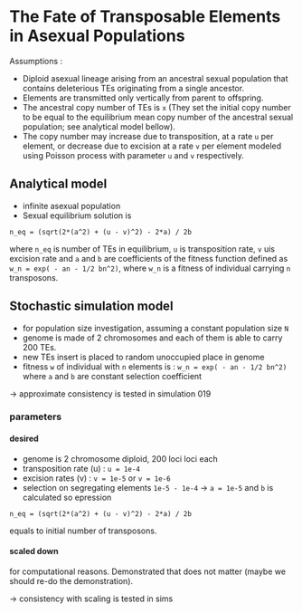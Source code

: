 # The Fate of Transposable Elements in Asexual Populations

Assumptions :

- Diploid asexual lineage arising from an ancestral sexual population that contains deleterious TEs originating from a single ancestor.
- Elements are transmitted only vertically from parent to offspring.
- The ancestral copy number of TEs is `x` (They set the initial copy number to be equal to the equilibrium mean copy number of the ancestral sexual population; see analytical model bellow).
- The copy number may increase due to transposition, at a rate `u` per element, or decrease due to excision at a rate `v` per element modeled using Poisson process with parameter `u` and `v` respectively.

## Analytical model

- infinite asexual population
- Sexual equilibrium solution is

```
n_eq = (sqrt(2*(a^2) + (u - v)^2) - 2*a) / 2b
```

where `n_eq` is number of TEs in equilibrium, `u` is transposition rate, `v` uis excision rate and `a` and `b` are coefficients of the fitness function defined as `w_n = exp( - an - 1/2 bn^2)`, where `w_n` is a fitness of individual carrying `n` transposons.

## Stochastic simulation model

- for population size investigation, assuming a constant population size `N`
- genome is made of 2 chromosomes and each of them is able to carry 200 TEs.
- new TEs insert is placed to random unoccupied place in genome
- fitness `w` of individual with `n` elements is : `w_n = exp( - an - 1/2 bn^2)` where `a` and `b` are constant selection coefficient

-> approximate consistency is tested in simulation 019 

### parameters

#### desired

- genome is 2 chromosome diploid, 200 loci loci each
- transposition rate (u) : `u = 1e-4`
- excision rates (v) : `v = 1e-5` or `v = 1e-6`
- selection on segregating elements `1e-5 - 1e-4` -> `a = 1e-5` and `b` is calculated so epression

`n_eq = (sqrt(2*(a^2) + (u - v)^2) - 2*a) / 2b`

equals to initial number of transposons.

#### scaled down

for computational reasons. Demonstrated that does not matter (maybe we should re-do the demonstration).

-> consistency with scaling is tested in sims 
